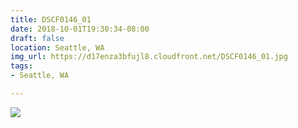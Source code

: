 ```yaml
---
title: DSCF0146_01
date: 2018-10-01T19:30:34-08:00
draft: false
location: Seattle, WA
img_url: https://d17enza3bfujl8.cloudfront.net/DSCF0146_01.jpg
tags:
- Seattle, WA

---
```


![](https://d17enza3bfujl8.cloudfront.net/DSCF0146_01.jpg)

